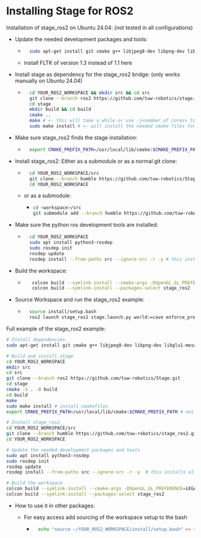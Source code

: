 # Installing Stage for ROS2

Installation of stage_ros2 on Ubuntu 24.04: (not tested in all configurations)

- Update the needed development packages and tools:
  
  - ```bash
      sudo apt-get install git cmake g++ libjpeg8-dev libpng-dev libglu1-mesa-dev libltdl-dev libfltk1.3-dev
    ```

  - install FLTK of version 1.3 instead of 1.1 here

- Install stage as dependency for the stage_ros2 bridge: (only works manually on Ubuntu 24.04)
  
  - ```bash
      cd YOUR_ROS2_WORKSPACE && mkdir src && cd src
      git clone --branch ros2 https://github.com/tuw-robotics/stage.git
      cd stage
      mkdir build && cd build
      cmake ..
      make # <- this will take a while or use -j<number_of_cores> to speed it up (not recommended on wsl2)
      sudo make install # <- will install the needed cmake files for us
    ```

- Make sure stage_ros2 finds the stage installation:

  - ```bash
      export CMAKE_PREFIX_PATH=/usr/local/lib/cmake:$CMAKE_PREFIX_PATH # <- this might be different on your system or not needed when installing in the same workspace
    ```

- Install stage_ros2: Either as a submodule or as a normal git clone:

  - ```bash
      cd YOUR_ROS2_WORKSPACE/src 
      git clone --branch humble https://github.com/tuw-robotics/Stage.git
      cd YOUR_ROS2_WORKSPACE
    ```

  - or as a submodule:

    - ```bash
      cd <workspace>/src
      git submodule add --branch humble https://github.com/tuw-robotics/stage_ros2.git stage_ros2
      ```

- Make sure the python ros development tools are installed:

  - ```bash
      cd YOUR_ROS2_WORKSPACE
      sudo apt install python3-rosdep
      sudo rosdep init
      rosdep update
      rosdep install --from-paths src --ignore-src -r -y # this installs all missing dependencies of your pkgs
    ```
  
- Build the workspace:

  - ```bash
       colcon build --symlink-install --cmake-args -DOpenGL_GL_PREFERENCE=LEGACY
       colcon build --symlink-install --packages-select stage_ros2
    ```

- Source Workspace and run the stage_ros2 example:

  - ```bash
      source install/setup.bash
      ros2 launch stage_ros2 stage.launch.py world:=cave enforce_prefixes:=false one_tf_tree:=true
    ```

Full example of the stage_ros2 example:

```bash
# Install dependencies
sudo apt-get install git cmake g++ libjpeg8-dev libpng-dev libglu1-mesa-dev libltdl-dev libfltk1.3-dev

# Build and install stage
cd YOUR_ROS2_WORKSPACE
mkdir src 
cd src
git clone --branch ros2 https://github.com/tuw-robotics/Stage.git
cd stage
cmake -S . -B build
cd build
make
sudo make install # install cmakefiles
export CMAKE_PREFIX_PATH=/usr/local/lib/cmake:$CMAKE_PREFIX_PATH # not needed when installing in the same workspace

# Install stage_ros2
cd YOUR_ROS2_WORKSPACE/src
git clone --branch humble https://github.com/tuw-robotics/stage_ros2.git
cd YOUR_ROS2_WORKSPACE

# Update the needed development packages and tools
sudo apt install python3-rosdep
sudo rosdep init
rosdep update
rosdep install --from-paths src --ignore-src -r -y  # this installs all missing dependencies of your pkgs

# Build the workspace
colcon build --symlink-install --cmake-args -DOpenGL_GL_PREFERENCE=LEGACY
colcon build --symlink-install --packages-select stage_ros2        
```

- How to use it in other packages:

  - For easy access add sourcing of the workspace setup to the bash

    - ```bash
        echo "source ~/YOUR_ROS2_WORKSPACE/install/setup.bash" >> ~/.bashrc
        ```
